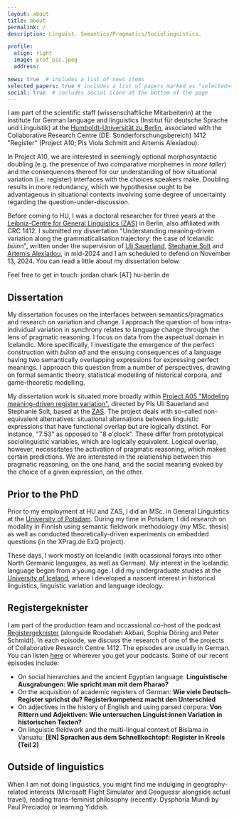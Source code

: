 ```yaml
---
layout: about
title: about
permalink: /
description: Linguist. Semantics/Pragmatics/Sociolinguistics.

profile:
  align: right
  image: prof_pic.jpeg
  address:

news: true  # includes a list of news items
selected_papers: true # includes a list of papers marked as "selected={true}"
social: true  # includes social icons at the bottom of the page
---
```

I am part of the scientific staff (wissenschaftliche Mitarbeiterin) at the institute for German language and linguistics (Institut für deutsche Sprache und Linguistik) at the <a href="https://www.linguistik.hu-berlin.de/de">Humboldt-Universität zu Berlin</a>, associated with the Collaborative Research Centre (DE: Sonderforschungsbereich) 1412 "Register" (Project A10; PIs Viola Schmitt and Artemis Alexiadou). 

In Project A10, we are interested in seemingly optional morphosyntactic doubling (e.g. the presence of two comparative morphemes in <i>more taller</i>) and the consequences thereof for our understanding of how situational variation (i.e. register) interfaces with the choices speakers make. Doubling results in more redundancy, which we hypothesise ought to be advantageous in situational contexts involving some degree of uncertainty regarding the question-under-discussion.

Before coming to HU, I was a doctoral researcher for three years at the <a href="https://www.leibniz-zas.de/en/">Leibniz-Centre for General Linguistics (ZAS)</a> in Berlin, also affiliated with CRC 1412. I submitted my dissertation "Understanding meaning-driven variation along the grammaticalisation trajectory: the case of Icelandic <i>búinn</i>", written under the supervision of <a href="https://www.leibniz-zas.de/en/people/details/sauerland-uli/uli-sauerland/">Uli Sauerland</a>, <a href="https://www.leibniz-zas.de/en/people/details/solt-stephanie/stephanie-solt">Stephanie Solt</a> and <a href="https://www.leibniz-zas.de/en/people/details/alexiadou-artemis/alexiadou-artemis">Artemis Alexiadou</a>, in mid-2024 and I am scheduled to defend on November 13, 2024. You can read a little about my dissertation below.

Feel free to get in touch: jordan.chark [AT] hu-berlin.de

## Dissertation

My dissertation focuses on the interfaces between semantics/pragmatics and research on variation and change. I approach the question of how intra-individual variation in synchrony relates to language change through the lens of pragmatic reasoning. I focus on data from the aspectual domain in Icelandic. More specifically, I investigate the emergence of the perfect construction with <i>búinn að</i> and the ensuing consequences of a language having two semantically overlapping expressions for expressing perfect meanings. I approach this question from a number of perspectives, drawing on formal semantic theory, statistical modelling of historical corpora, and game-theoretic modelling.

My dissertation work is situated more broadly within <a href="https://sfb1412.hu-berlin.de/projects/a05/">Project A05 "Modeling meaning-driven register variation"</a>, directed by PIs Uli Sauerland and Stephanie Solt, based at the <a href="https://www.leibniz-zas.de/en/">ZAS</a>. The project deals with so-called non-equivalent alternatives: situational alternations between linguistic expressions that have functional overlap but are logically distinct. For instance, "7:53" as opposed to "8 o'clock". These differ from prototypical sociolinguistic variables, which are logically equivalent. Logical overlap, however, necessitates the activation of pragmatic reasoning, which makes certain predictions. We are interested in the relationship between this pragmatic reasoning, on the one hand, and the social meaning evoked by the choice of a given expression, on the other.

## Prior to the PhD

Prior to my employment at HU and ZAS, I did an MSc. in General Linguistics at the <a href="https://www.uni-potsdam.de/en/ling/index">University of Potsdam</a>. During my time in Potsdam, I did research on modality in Finnish using semantic fieldwork methodology (my MSc. thesis) as well as conducted theoretically-driven experiments on embedded questions (in the XPrag.de ExQ project). 

These days, I work mostly on Icelandic (with ocassional forays into other North Germanic languages, as well as German). My interest in the Icelandic language began from a young age. I did my undergraduate studies at the <a href ="https://english.hi.is/">University of Iceland</a>, where I developed a nascent interest in historical linguistics, linguistic variation and language ideology.

## Registergeknister

I am part of the production team and occassional co-host of the podcast <a href="https://sfb1412.hu-berlin.de/de/registergeknister/">Registergeknister</a> (alongside Roodabeh Akbari, Sophia Döring and Peter Schmidt). In each episode, we discuss the research of one of the projects of Collaborative Research Centre 1412. The episodes are usually in German. You can listen <a href="https://registergeknister.buzzsprout.com/">here</a> or wherever you get your podcasts. Some of our recent episodes include:

<ul>
   <li>On social hierarchies and the ancient Egyptian language: <b>Linguistische Ausgrabungen: Wie spricht man mit dem Pharao?</b></li>

   <li>On the acquisition of academic registers of German: <b>Wie viele Deutsch-Register sprichst du? Registerkompetenz macht den Unterschied</b></li>

   <li>On adjectives in the history of English and using parsed corpora: <b>Von Rittern und Adjektiven: Wie untersuchen Linguist:innen Variation in historischen Texten?</b></li>

   <li>On linguistic fieldwork and the multi-lingual context of Bislama in Vanuatu: <b>[EN] Sprachen aus dem Schnellkochtopf: Register in Kreols (Teil 2)</b></li>
</ul>


## Outside of linguistics

When I am not doing linguistics, you might find me indulging in geography-related interests (Microsoft Flight Simulator and Geoguessr alongside actual travel), reading trans-feminist philosophy (recently: Dysphoria Mundi by Paul Preciado) or learning Yiddish.